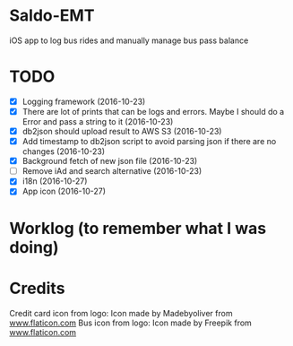 # Saldo-EMT
iOS app to log bus rides and manually manage bus pass balance

# TODO
- [x] Logging framework (2016-10-23)
- [x] There are lot of prints that can be logs and errors. Maybe I should do a Error and pass a string to it (2016-10-23)
- [x] db2json should upload result to AWS S3 (2016-10-23)
- [x] Add timestamp to db2json script to avoid parsing json if there are no changes (2016-10-23)
- [x] Background fetch of new json file (2016-10-23)
- [ ] Remove iAd and search alternative (2016-10-23)
- [x] i18n (2016-10-27)
- [x] App icon (2016-10-27)

# Worklog (to remember what I was doing)

# Credits

Credit card icon from logo: Icon made by Madebyoliver from www.flaticon.com 
Bus icon from logo: Icon made by Freepik from www.flaticon.com
